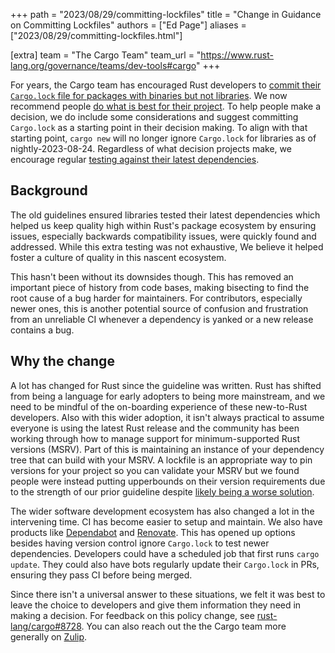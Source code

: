 +++
path = "2023/08/29/committing-lockfiles"
title = "Change in Guidance on Committing Lockfiles"
authors = ["Ed Page"]
aliases = ["2023/08/29/committing-lockfiles.html"]

[extra]
team = "The Cargo Team"
team_url = "https://www.rust-lang.org/governance/teams/dev-tools#cargo"
+++

For years, the Cargo team has encouraged Rust developers to
[commit their `Cargo.lock` file for packages with binaries but not libraries](https://doc.rust-lang.org/1.71.1/cargo/faq.html#why-do-binaries-have-cargolock-in-version-control-but-not-libraries).
We now recommend people
[do what is best for their project](https://doc.rust-lang.org/nightly/cargo/faq.html#why-have-cargolock-in-version-control).
To help people make a decision, we do include some considerations and suggest
committing `Cargo.lock` as a starting point in their decision making.
To align with that starting point, `cargo new` will no longer ignore
`Cargo.lock` for libraries as of nightly-2023-08-24.
Regardless of what decision projects make, we encourage regular
[testing against their latest dependencies](https://doc.rust-lang.org/nightly/cargo/guide/continuous-integration.html#verifying-latest-dependencies).

## Background

The old guidelines ensured libraries tested their latest dependencies which
helped us keep quality high within Rust's package ecosystem by ensuring issues,
especially backwards compatibility issues,
were quickly found and addressed.
While this extra testing was not exhaustive,
We believe it helped foster a culture of quality in this nascent ecosystem.

This hasn't been without its downsides though.
This has removed an important piece of history from code bases,
making bisecting to find the root cause of a bug harder for maintainers.
For contributors,
especially newer ones,
this is another potential source of confusion and frustration from an unreliable CI whenever a
dependency is yanked or a new release contains a bug.

## Why the change

A lot has changed for Rust since the guideline was written.
Rust has shifted from being a language for early adopters to being more mainstream,
and we need to be mindful of the on-boarding experience of these new-to-Rust developers.
Also with this wider adoption, it isn't always practical to assume everyone is using
the latest Rust release and the community has been working through how to
manage support for minimum-supported Rust versions (MSRV).
Part of this is maintaining an instance of your dependency tree that can build
with your MSRV.
A lockfile is an appropriate way to pin versions for your project so you
can validate your MSRV but we found people were instead putting upperbounds on their
version requirements due to the strength of our prior guideline despite
[likely being a worse solution](https://doc.rust-lang.org/nightly/cargo/reference/specifying-dependencies.html#multiple-requirements).

The wider software development ecosystem has also changed a lot in the
intervening time.
CI has become easier to setup and maintain.
We also have products like
[Dependabot](https://docs.github.com/en/code-security/dependabot/working-with-dependabot)
and
[Renovate](https://docs.renovatebot.com/).
This has opened up options besides having version control ignore `Cargo.lock` to test newer dependencies.
Developers could have a scheduled job that first runs `cargo update`.
They could also have bots regularly update their `Cargo.lock` in PRs, ensuring
they pass CI before being merged.

Since there isn't a universal answer to these situations,
we felt it was best to leave the choice to developers and give them information they need in making a decision.
For feedback on this policy change,
see [rust-lang/cargo#8728](https://github.com/rust-lang/cargo/issues/8728).
You can also reach out the the Cargo team more generally on
[Zulip](https://rust-lang.zulipchat.com/#narrow/stream/246057-t-cargo).
